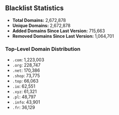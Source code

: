 ## Blacklist Statistics

- **Total Domains:** 2,672,878
- **Unique Domains:** 2,672,878
- **Added Domains Since Last Version:** 715,663
- **Removed Domains Since Last Version:** 1,064,701

### Top-Level Domain Distribution

-  `.com`: 1,223,003
-  `.org`: 228,747
-  `.net`: 170,386
-  `.shop`: 73,775
-  `.top`: 66,063
-  `.io`: 62,551
-  `.xyz`: 61,321
-  `.pl`: 48,797
-  `.info`: 43,901
-  `.fr`: 36,129
